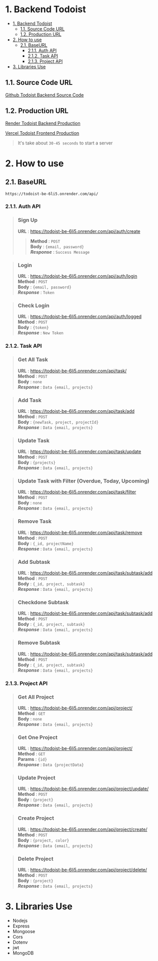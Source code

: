 # 1. Backend Todoist 

- [1. Backend Todoist](#1-backend-todoist)
  - [1.1. Source Code URL](#11-source-code-url)
  - [1.2. Production URL](#12-production-url)
- [2. How to use](#2-how-to-use)
  - [2.1. BaseURL](#21-baseurl)
    - [2.1.1. Auth API](#211-auth-api)
    - [2.1.2. Task API](#212-task-api)
    - [2.1.3. Project API](#213-project-api)
- [3. Libraries Use](#3-libraries-use)


## 1.1. Source Code URL 
[Github Todoist Backend Source Code](https://github.com/anhtoan260497/todoistBE)

## 1.2. Production URL

[Render Todoist Backend Production](https://todoist-be-6li5.onrender.com)

[Vercel Todoist Frontend Production](https://todoist-ten-ebon.vercel.app)

>It's take about `30-45 seconds` to start a server

# 2. How to use

## 2.1. BaseURL

`https://todoist-be-6li5.onrender.com/api/`

### 2.1.1. Auth API

> ### Sign Up
> 
>  **URL** :  https://todoist-be-6li5.onrender.com/api/auth/create <br>
> > **Method** : `POST` <br>
> **Body** : ```{email, password}``` <br>
> ***Response*** : `Success Message`


> ### Login
>  **URL** :  https://todoist-be-6li5.onrender.com/api/auth/login <br>
> **Method** : `POST` <br>
> **Body** : ```{email, password}``` <br>
> ***Response*** : `Token`

> ### Check Login
>  **URL** :  https://todoist-be-6li5.onrender.com/api/auth/logged <br>
> **Method** : `POST` <br>
> **Body** : ```{token}``` <br>
> ***Response*** : `New Token`

### 2.1.2. Task API

> ### Get All Task 
> **URL** :  https://todoist-be-6li5.onrender.com/api/task/ <br>
> **Method** : `POST` <br>
> **Body** : `none` <br>
> ***Response*** : `Data {email, projects}`

> ### Add Task 
> **URL** :  https://todoist-be-6li5.onrender.com/api/task/add <br>
> **Method** : `POST` <br>
> **Body** : `{newTask, project, projectId}` <br>
> ***Response*** : `Data {email, projects}` 

> ### Update Task
> **URL** :  https://todoist-be-6li5.onrender.com/api/task/update <br>
> **Method** : `POST` <br>
> **Body** : `{projects}` <br>
> ***Response*** : `Data {email, projects}` 

> ### Update Task with Filter (Overdue, Today, Upcoming)
> **URL** :  https://todoist-be-6li5.onrender.com/api/task/filter <br>
> **Method** : `POST` <br>
> **Body** : `none` <br>
> ***Response*** : `Data {email, projects}` 

> ### Remove Task
> **URL** :  https://todoist-be-6li5.onrender.com/api/task/remove <br>
> **Method** : `POST` <br>
> **Body** : `{_id, projectName}` <br>
> ***Response*** : `Data {email, projects}` 

> ### Add Subtask
> **URL** :  https://todoist-be-6li5.onrender.com/api/task/subtask/add <br>
> **Method** : `POST` <br>
> **Body** : `{_id, project, subtask}` <br>
> ***Response*** : `Data {email, projects}` 

> ### Checkdone Subtask
> **URL** :  https://todoist-be-6li5.onrender.com/api/task/subtask/add <br>
> **Method** : `POST` <br>
> **Body** : `{_id, project, subtask}` <br>
> ***Response*** : `Data {email, projects}` 

> ### Remove Subtask
> **URL** :  https://todoist-be-6li5.onrender.com/api/task/subtask/add <br>
> **Method** : `POST` <br>
> **Body** : `{_id, project, subtask}` <br>
> ***Response*** : `Data {email, projects}` 

### 2.1.3. Project API

> ### Get All Project
> **URL** :  https://todoist-be-6li5.onrender.com/api/project/ <br>
> **Method** : `GET` <br>
> **Body** : `none` <br>
> ***Response*** : `Data {email, projects}` 

> ### Get One Project
> **URL** :  https://todoist-be-6li5.onrender.com/api/project/ <br>
> **Method** : `GET` <br>
> **Params** : `{id}` <br>
> ***Response*** : `Data {projectData}` 

> ### Update Project
> **URL** :  https://todoist-be-6li5.onrender.com/api/project/update/ <br>
> **Method** : `POST` <br>
> **Body** : `{project}` <br> 
> ***Response*** : `Data {email, projects}` 

> ### Create Project
> **URL** :  https://todoist-be-6li5.onrender.com/api/project/create/ <br>
> **Method** : `POST` <br>
> **Body** : `{project, color}` <br>
> ***Response*** : `Data {email, projects}` 

> ### Delete Project
> **URL** :  https://todoist-be-6li5.onrender.com/api/project/delete/ <br>
> **Method** : `POST` <br>
> **Body** : `{project}` <br>
> ***Response*** : `Data {email, projects}` 

# 3. Libraries Use

- Nodejs
- Express
- Mongoose
- Cors
- Dotenv
- jwt
- MongoDB